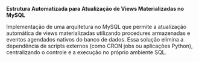 **Estrutura Automatizada para Atualização de Views Materializadas no MySQL**

Implementação de uma arquitetura no MySQL que permite a atualização automática de views materializadas utilizando procedures armazenadas e eventos agendados nativos do banco de dados. Essa solução elimina a dependência de scripts externos (como CRON jobs ou aplicações Python), centralizando o controle e a execução no próprio ambiente SQL.


